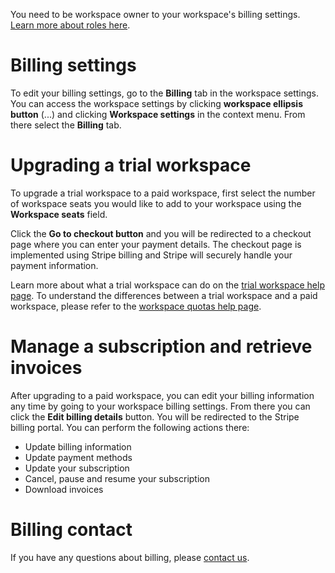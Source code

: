 <!--
SPDX-FileCopyrightText: 2024 JWP Consulting GK

SPDX-License-Identifier: AGPL-3.0-or-later
-->

You need to be workspace owner to your workspace's billing settings.
[Learn more about roles here](/help/roles).

# Billing settings

To edit your billing settings, go to the **Billing** tab in the workspace
settings. You can access the workspace settings by clicking **workspace
ellipsis button** (...) and clicking **Workspace settings** in the context
menu. From there select the **Billing** tab.

# Upgrading a trial workspace

To upgrade a trial workspace to a paid workspace, first select the number of
workspace seats you would like to add to your workspace using the **Workspace
seats** field.

Click the **Go to checkout button** and you will be redirected to a checkout
page where you can enter your payment details. The checkout page is implemented
using Stripe billing and Stripe will securely handle your payment information.

Learn more about what a trial workspace can do on the
[trial workspace help page](/help/trial). To understand the differences between
a trial workspace and a paid workspace, please refer to the
[workspace quotas help page](/help/quota).

# Manage a subscription and retrieve invoices

After upgrading to a paid workspace, you can edit your billing information any
time by going to your workspace billing settings. From there you can click the
**Edit billing details** button. You will be redirected to the Stripe billing
portal. You can perform the following actions there:

- Update billing information
- Update payment methods
- Update your subscription
- Cancel, pause and resume your subscription
- Download invoices

# Billing contact

If you have any questions about billing, please [contact us](/contact-us).
